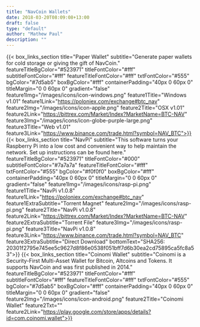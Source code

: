 ```yaml
---
title: "NavCoin Wallets"
date: 2018-03-20T08:09:08+13:00
draft: false
type: "default"
author: "Mathew Paul"
description: ""
---
```

{{< box_links_section
    title="Paper Wallet"
    subtitle="Generate paper wallets for cold storage or giving the gift of NavCoin."
    featureTitleBgColor="#523971"
    titleFontColor="#fff"
    subtitleFontColor="#fff"
    featureTitleFontColor="#fff"
    txtFontColor="#555"
    bgColor="#7d5ab5"
    boxBgColor="#fff"
    containerPadding="40px 0 60px 0"
    titleMargin="0 0 60px 0"
    gradient="false"
    feature1Img="/images/icons/icon-windows.png"
    feature1Title="Windows v1.01"
    feature1Link="https://poloniex.com/exchange#btc_nav"
    feature2Img="/images/icons/icon-apple.png"
    feature2Title="OSX v1.01"
    feature2Link="https://bittrex.com/Market/Index?MarketName=BTC-NAV"
    feature3Img="/images/icons/icon-globe-purple-large.png"
    feature3Title="Web v1.01"
    feature3Link="https://www.binance.com/trade.html?symbol=NAV_BTC">}}
{{< box_links_section
    title="NavPi"
    subtitle="This software turns your Raspberry Pi into a low cost and convenient way to help maintain the network. Set up instructions can be found here."
    featureTitleBgColor="#523971"
    titleFontColor="#000"
    subtitleFontColor="#7a7a7a"
    featureTitleFontColor="#fff"
    txtFontColor="#555"
    bgColor="#f0f0f0"
    boxBgColor="#fff"
    containerPadding="40px 0 60px 0"
    titleMargin="0 0 60px 0"
    gradient="false"
    feature1Img="/images/icons/rasp-pi.png"
    feature1Title="NavPi v1.0.8"
    feature1Link="https://poloniex.com/exchange#btc_nav"
    feature1ExtraSubtitle="Torrent Magnet"
    feature2Img="/images/icons/rasp-pi.png"
    feature2Title="NavPi v1.0.8"
    feature2Link="https://bittrex.com/Market/Index?MarketName=BTC-NAV"
    feature2ExtraSubtitle="Torrent File"
    feature3Img="/images/icons/rasp-pi.png"
    feature3Title="NavPi v1.0.8"
    feature3Link="https://www.binance.com/trade.html?symbol=NAV_BTC"
    feature3ExtraSubtitle="Direct Download"
    bottomText="SHA256: 20301f2795e745ee5c9627d8f86e0538f051bff7d6b30ea2cd75895ca5fc8a53">}}
{{< box_links_section
    title="Coinomi Wallet"
    subtitle="Coinomi is a Security-First Multi-Asset Wallet for Bitcoin, Altcoins and Tokens. It supports NavCoin and was first published in 2014."
    featureTitleBgColor="#523971"
    titleFontColor="#fff"
    subtitleFontColor="#fff"
    featureTitleFontColor="#fff"
    txtFontColor="#555"
    bgColor="#7d5ab5"
    boxBgColor="#fff"
    containerPadding="40px 0 60px 0"
    titleMargin="0 0 60px 0"
    gradient="false"
    feature2Img="/images/icons/icon-android.png"
    feature2Title="Coinomi Wallet"
    feature2Txt=""
    feature2Link="https://play.google.com/store/apps/details?id=com.coinomi.wallet">}}